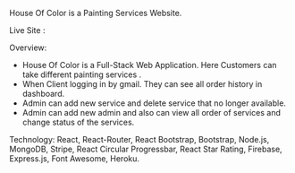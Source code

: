 House Of Color is a Painting Services Website.


Live Site :


Overview:

* House Of Color is a Full-Stack Web Application. Here Customers can take different painting services .
* When Client logging in by gmail. They can see  all order history in dashboard.
* Admin can add new service and delete service that no longer available.
* Admin can add new admin and also can view all order of services and change status of the services.


Technology: React, React-Router, React Bootstrap, Bootstrap, Node.js, MongoDB, Stripe, React Circular Progressbar, React Star Rating, Firebase, Express.js, Font Awesome, Heroku.